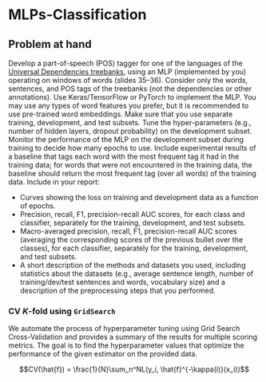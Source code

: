# MLPs-Classification

## Problem at hand
Develop a part-of-speech (POS) tagger for one of the languages of the [Universal
Dependencies treebanks](http://universaldependencies.org/), using an MLP (implemented by
you) operating on windows of words (slides 35–36). Consider only the words, sentences, and
POS tags of the treebanks (not the dependencies or other annotations). Use Keras/TensorFlow
or PyTorch to implement the MLP. You may use any types of word features you prefer, but it
is recommended to use pre-trained word embeddings. Make sure that you use separate
training, development, and test subsets. Tune the hyper-parameters (e.g., number of hidden
layers, dropout probability) on the development subset. Monitor the performance of the MLP
on the development subset during training to decide how many epochs to use.
Include
experimental results of a baseline that tags each word with the most frequent tag it had in the training data; for words that were not encountered in the training data, the baseline should
return the most frequent tag (over all words) of the training data. Include in your report:

* Curves showing the loss on training and development data as a function of epochs.
* Precision, recall, F1, precision-recall AUC scores, for each class and classifier,
separately for the training, development, and test subsets.
* Macro-averaged precision, recall, F1, precision-recall AUC scores (averaging the
corresponding scores of the previous bullet over the classes), for each classifier,
separately for the training, development, and test subsets.
* A short description of the methods and datasets you used, including statistics about
the datasets (e.g., average sentence length, number of training/dev/test sentences and
words, vocabulary size) and a description of the preprocessing steps that you
performed.

### CV $K$-fold using `GridSearch`
We automate the process of hyperparameter tuning using Grid Search Cross-Validation and provides a summary of the results for multiple scoring metrics. The goal is to find the hyperparameter values that optimize the performance of the given estimator on the provided data.

$$CV(\hat{f}) = \frac{1}{N}\sum_n^NL(y_i, \hat{f}^{-\kappa(i)}(x_i))$$
